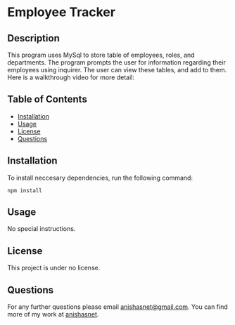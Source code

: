 
# Employee Tracker

## Description
This program uses MySql to store table of employees, roles, and departments. The program prompts the user for information regarding their employees using inquirer. The user can view these tables, and add to them. Here is a walkthrough video for more detail:

## Table of Contents
* [Installation](#installation)
* [Usage](#usage)
* [License](#license)
* [Questions](#questions)

## Installation

To install neccesary dependencies, run the following command:

```
npm install
```

## Usage

No special instructions.

## License

This project is under no license.

## Questions

For any further questions please email anishasnet@gmail.com. You can find more of my work at [anishasnet](https://github.com/anishasnet).
    